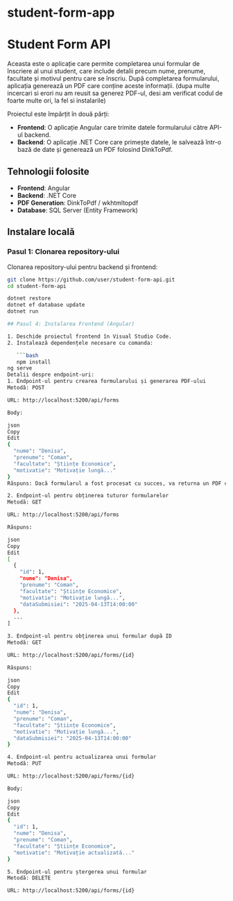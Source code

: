 # student-form-app
# Student Form API

Aceasta este o aplicație care permite completarea unui formular de înscriere al unui student, care include detalii precum nume, prenume, facultate și motivul pentru care se înscriu. După completarea formularului, aplicația generează un PDF care conține aceste informații. (dupa multe incercari si erori nu am reusit sa generez PDF-ul, desi am verificat codul de foarte multe ori, la fel si instalarile)

Proiectul este împărțit în două părți:
- **Frontend**: O aplicație Angular care trimite datele formularului către API-ul backend.
- **Backend**: O aplicație .NET Core care primește datele, le salvează într-o bază de date și generează un PDF folosind DinkToPdf.

## Tehnologii folosite

- **Frontend**: Angular
- **Backend**: .NET Core
- **PDF Generation**: DinkToPdf / wkhtmltopdf
- **Database**: SQL Server (Entity Framework)

## Instalare locală

### Pasul 1: Clonarea repository-ului

Clonarea repository-ului pentru backend și frontend:

```bash
git clone https://github.com/user/student-form-api.git
cd student-form-api

dotnet restore
dotnet ef database update
dotnet run

## Pasul 4: Instalarea Frontend (Angular)

1. Deschide proiectul frontend în Visual Studio Code.
2. Instalează dependențele necesare cu comanda:

   ```bash
   npm install
ng serve
Detalii despre endpoint-uri:
1. Endpoint-ul pentru crearea formularului și generarea PDF-ului
Metodă: POST

URL: http://localhost:5200/api/forms

Body:

json
Copy
Edit
{
  "nume": "Denisa",
  "prenume": "Coman",
  "facultate": "Științe Economice",
  "motivatie": "Motivație lungă..."
}
Răspuns: Dacă formularul a fost procesat cu succes, va returna un PDF cu numele Fisa_Student_Denisa_Coman.pdf.

2. Endpoint-ul pentru obținerea tuturor formularelor
Metodă: GET

URL: http://localhost:5200/api/forms

Răspuns:

json
Copy
Edit
[
  {
    "id": 1,
    "nume": "Denisa",
    "prenume": "Coman",
    "facultate": "Științe Economice",
    "motivatie": "Motivație lungă...",
    "dataSubmisiei": "2025-04-13T14:00:00"
  },
  ...
]

3. Endpoint-ul pentru obținerea unui formular după ID
Metodă: GET

URL: http://localhost:5200/api/forms/{id}

Răspuns:

json
Copy
Edit
{
  "id": 1,
  "nume": "Denisa",
  "prenume": "Coman",
  "facultate": "Științe Economice",
  "motivatie": "Motivație lungă...",
  "dataSubmisiei": "2025-04-13T14:00:00"
}

4. Endpoint-ul pentru actualizarea unui formular
Metodă: PUT

URL: http://localhost:5200/api/forms/{id}

Body:

json
Copy
Edit
{
  "id": 1,
  "nume": "Denisa",
  "prenume": "Coman",
  "facultate": "Științe Economice",
  "motivatie": "Motivație actualizată..."
}

5. Endpoint-ul pentru ștergerea unui formular
Metodă: DELETE

URL: http://localhost:5200/api/forms/{id}

